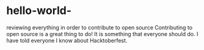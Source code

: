 # hello-world-
reviewing everything in order to contribute to open source
Contributing to open source is a great thing to do!
It is something that everyone should do.
I have told everyone I know about Hacktoberfest.
